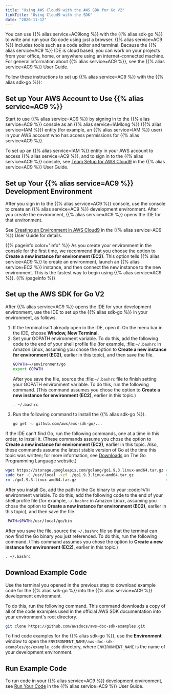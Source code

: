 ```yaml
---
title: "Using AWS Cloud9 with the AWS SDK for Go V2"
linkTitle: "Using Cloud9 with the SDK"
date: "2020-11-12"
---
```


You can use {{% alias service=AC9long %}} with the {{% alias sdk-go %}} to write and run your Go code using just a
browser. {{% alias service=AC9 %}} includes tools such as a code editor and terminal. Because the {{% alias service=AC9
%}} IDE is cloud based, you can work on your projects from your office, home, or anywhere using an internet-connected
machine. For general information about {{% alias service=AC9 %}}, see the {{% alias service=AC9 %}} User Guide.

Follow these instructions to set up {{% alias service=AC9 %}} with the {{% alias sdk-go %}}:

## Set up Your AWS Account to Use {{% alias service=AC9 %}}

Start to use {{% alias service=AC9 %}} by signing in to the {{% alias service=AC9 %}} console as an {{% alias
service=IAMlong %}} ({{% alias service=IAM %}}) entity (for example, an {{% alias service=IAM %}} user) in your AWS
account who has access permissions for {{% alias service=AC9 %}}.

To set up an {{% alias service=IAM %}} entity in your AWS account to access {{% alias service=AC9 %}}, and to sign in to
the {{% alias service=AC9 %}} console, see
[Team Setup for AWS Cloud9](https://docs.aws.amazon.com/cloud9/latest/user-guide/setup.html) in the {{% alias
service=AC9 %}} User Guide.

## Set up Your {{% alias service=AC9 %}} Development Environment

After you sign in to the {{% alias service=AC9 %}} console, use the console to create an {{% alias service=AC9 %}}
development environment. After you create the environment, {{% alias service=AC9 %}} opens the IDE for that environment.

See [Creating an Environment in AWS Cloud9](https://docs.aws.amazon.com/cloud9/latest/user-guide/create-environment.html)
in the {{% alias service=AC9 %}} User Guide for details.

{{% pageinfo color="info" %}} As you create your environment in the console for the first time, we recommend that you
choose the option to **Create a new instance for environment (EC2)**. This option tells {{% alias service=AC9 %}} to
create an environment, launch an {{% alias service=EC2 %}} instance, and then connect the new instance to the new
environment. This is the fastest way to begin using {{% alias service=AC9 %}}. {{% /pageinfo %}}

## Set up the AWS SDK for Go V2

After {{% alias service=AC9 %}} opens the IDE for your development environment, use the IDE to set up the {{% alias
sdk-go %}} in your environment, as follows.

1. If the terminal isn't already open in the IDE, open it. On the menu bar in the IDE, choose **Window, New Terminal**.
1. Set your GOPATH environment variable. To do this, add the following code to the end of your shell profile file (for
   example, :file:`~/.bashrc` in Amazon Linux, assuming you chose the option to **Create a new instance for
   environment (EC2)**, earlier in this topic), and then save the file.
   ```bash
   GOPATH=~/environment/go
   export GOPATH
   ```
   After you save the file, source the :file:`~/.bashrc` file to finish setting your GOPATH environment variable. To do
   this, run the following command. (This command assumes you chose the option to **Create a new instance for
   environment (EC2)**, earlier in this topic.)
   ```bash
   . ~/.bashrc
   ```
1. Run the following command to install the {{% alias sdk-go %}}.
   ```bash
   go get -u github.com/aws/aws-sdk-go/...
   ```

If the IDE can't find Go, run the following commands, one at a time in this order, to install it. (These commands assume
you chose the option to **Create a new instance for environment (EC2)**, earlier in this topic. Also, these commands
assume the latest stable version of Go at the time this topic was written; for more information,
see [Downloads](https://golang.org/dl/) on The Go Programming Language website.)

```bash
wget https://storage.googleapis.com/golang/go1.9.3.linux-amd64.tar.gz # Download the Go installer.
sudo tar -C /usr/local -xzf ./go1.9.3.linux-amd64.tar.gz              # Install Go.
rm ./go1.9.3.linux-amd64.tar.gz                                       # Delete the Go installer, as you no longer need it.
```

After you install Go, add the path to the Go binary to your :code:`PATH` environment variable. To do this, add the
following code to the end of your shell profile file (for example, `~/.bashrc` in Amazon Linux, assuming you chose the
option to **Create a new instance for environment (EC2)**, earlier in this topic), and then save the file.

```bash
 PATH=$PATH:/usr/local/go/bin
```

After you save the file, source the `~/.bashrc` file so that the terminal can now find the Go binary you just
referenced. To do this, run the following command. (This command assumes you chose the option to **Create a new instance
for environment (EC2)**, earlier in this topic.)

```bash
. ~/.bashrc
```

## Download Example Code

Use the terminal you opened in the previous step to download example code for the {{% alias sdk-go %}} into the {{%
alias service=AC9 %}} development environment.

To do this, run the following command. This command downloads a copy of all of the code examples used in the official
AWS SDK documentation into your environment's root directory.

```bash
git clone https://github.com/awsdocs/aws-doc-sdk-examples.git
```

To find code examples for the {{% alias sdk-go %}}, use the **Environment** window to open the
`ENVIRONMENT_NAME/aws-doc-sdk-examples/go/example_code` directory, where `ENVIRONMENT_NAME` is the name of your
development environment.

## Run Example Code

To run code in your {{% alias service=AC9 %}} development environment, see
[Run Your Code](https://docs.aws.amazon.com/cloud9/latest/user-guide/build-run-debug.html#build-run-debug-run) in the
{{% alias service=AC9 %}} User Guide.
